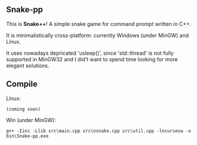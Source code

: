 ## Snake-pp

This is **Snake++**! A simple snake game for command prompt written in C++.

It is minimalistically cross-platform: currently Windows (under MinGW) and Linux.

It uses nowadays depricated 'usleep()', since 'std::thread' is not fully supported in MinGW32
and I did't want to spend time looking for more elegant solutions.

## Compile

Linux:
```
(coming soon)
```

Win (under MinGW):
```
g++ -Iinc -Llib src\main.cpp src\nsnake.cpp src\util.cpp -lncursesw -o bin\Snake-pp.exe
```
